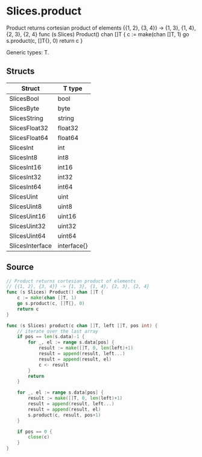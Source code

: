 # Slices.product

Product returns cortesian product of elements {{1, 2}, {3, 4}} -> {1, 3}, {1, 4}, {2, 3}, {2, 4} func (s Slices) Product() chan []T { 	c := make(chan []T, 1) 	go s.product(c, []T{}, 0) 	return c } 

Generic types: T.

## Structs

| Struct | T type |
| ------ | ------ |
| SlicesBool | bool |
| SlicesByte | byte |
| SlicesString | string |
| SlicesFloat32 | float32 |
| SlicesFloat64 | float64 |
| SlicesInt | int |
| SlicesInt8 | int8 |
| SlicesInt16 | int16 |
| SlicesInt32 | int32 |
| SlicesInt64 | int64 |
| SlicesUint | uint |
| SlicesUint8 | uint8 |
| SlicesUint16 | uint16 |
| SlicesUint32 | uint32 |
| SlicesUint64 | uint64 |
| SlicesInterface | interface{} |


## Source

```go
// Product returns cortesian product of elements
// {{1, 2}, {3, 4}} -> {1, 3}, {1, 4}, {2, 3}, {2, 4}
func (s Slices) Product() chan []T {
	c := make(chan []T, 1)
	go s.product(c, []T{}, 0)
	return c
}

func (s Slices) product(c chan []T, left []T, pos int) {
	// iterate over the last array
	if pos == len(s.data)-1 {
		for _, el := range s.data[pos] {
			result := make([]T, 0, len(left)+1)
			result = append(result, left...)
			result = append(result, el)
			c <- result
		}
		return
	}

	for _, el := range s.data[pos] {
		result := make([]T, 0, len(left)+1)
		result = append(result, left...)
		result = append(result, el)
		s.product(c, result, pos+1)
	}

	if pos == 0 {
		close(c)
	}
}
```